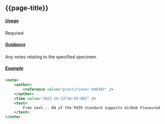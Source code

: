 ## {{page-title}}

<h5><ins>Usage</ins></h5>

<span class="mro-circle required" title="Required"></span> Required

<h5><ins>Guidance</ins></h5>

Any notes relating to the specified specimen.

<h5><ins>Example</ins></h5>

```xml
<note>
    <author>
        <reference value="practitioner-948392" />
    </author>
    <time value="2022-10-13T16:59:00Z" />
    <text>
        Free text... R4 of the FHIR standard supports GitHub Flavoured Markdown (GFM).
    </text>
</note>